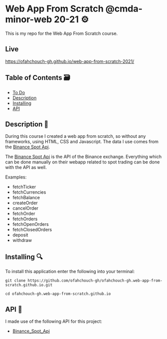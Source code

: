 # Web App From Scratch @cmda-minor-web 20-21 ⚙️

This is my repo for the Web App From Scratch course.

## Live
https://ofahchouch-gh.github.io/web-app-from-scratch-2021/

## Table of Contents 🗃
* [To Do](#to-do-)
* [Description](#description-)
* [Installing](#installing-)
* [API](#api-)

## Description 📝
During this course I created a web app from scratch, so without any frameworks, using HTML, CSS and Javascript. The data I use comes from the [Binance Spot Api](#api-).

The [Binance Spot Api](#api-) is the API of the Binance exchange. Everything which can be done manually on their webapp related to spot trading can be done with the API as well.

Examples:

- fetchTicker
- fetchCurrencies
- fetchBalance
- createOrder
- cancelOrder
- fetchOrder
- fetchOrders
- fetchOpenOrders
- fetchClosedOrders
- deposit
- withdraw

## Installing 🔍
To install this application enter the following into your terminal:
```
git clone https://github.com/ofahchouch-gh/ofahchouch-gh.web-app-from-scratch.github.io.git

cd ofahchouch-gh.web-app-from-scratch.github.io
```

## API 🐒
I made use of the following API for this project:

* [Binance_Spot_Api](https://github.com/binance/binance-spot-api-docs/blob/master/rest-api.md)